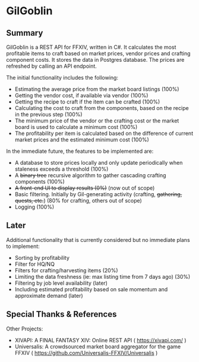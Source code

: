 # GilGoblin

## Summary

GilGoblin is a REST API for FFXIV, written in C#. It calculates the most profitable items to craft based on market prices, vendor prices and crafting component costs. It stores the data in Postgres database. The prices are refreshed by calling an API endpoint.

The initial functionality includes the following:

* Estimating the average price from the market board listings (100%)
* Getting the vendor cost, if available via vendor (100%)
* Getting the recipe to craft if the item can be crafted (100%)
* Calculating the cost to craft from the components, based on the recipe in the previous step (100%)
* The minimum price of the vendor or the crafting cost or the market board is used to calculate a minimum cost (100%)
* The profitability per item is calculated based on the difference of current market prices and the estimated minimum cost (100%)

In the immediate future, the features to be implemented are:

* A database to store prices locally and only update periodically when staleness exceeds a threshold (100%)
* A ~~binary tree~~ recursive algorithm to gather cascading crafting components (100%)
* ~~A front-end UI to display results (0%)~~ (now out of scope)
* Basic filtering. Initially by Gil-generating activity (crafting, ~~gathering, quests, etc.~~) (80% for crafting, others out of scope)
* Logging (100%)

## Later

Additional functionality that is currently considered but no immediate plans to implement:

* Sorting by profitability
* Filter for HQ/NQ
* Filters for crafting/harvesting items (20%)
* Limiting the data freshness (ie: max listing time from 7 days ago) (30%)
* Filtering by job level availability (later)
* Including estimated profitability based on sale momentum and approximate demand (later)

## Special Thanks & References
Other Projects:
* XIVAPI: A FINAL FANTASY XIV: Online REST API ( https://xivapi.com/ )
* Universalis: A crowdsourced market board aggregator for the game FFXIV ( https://github.com/Universalis-FFXIV/Universalis )